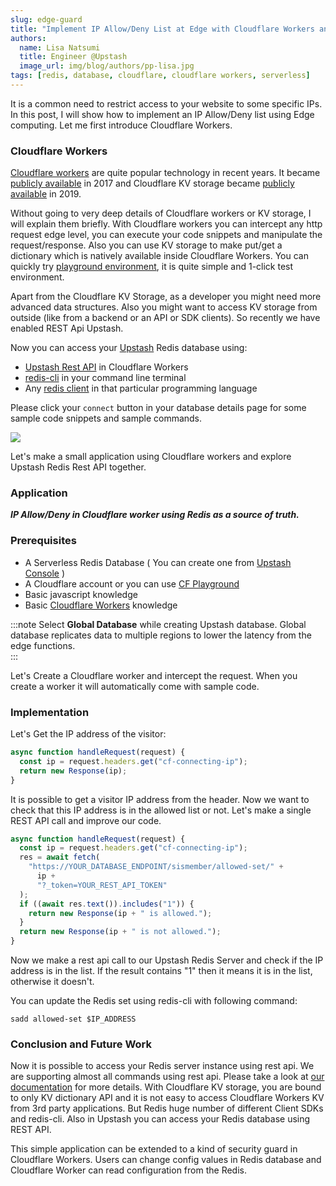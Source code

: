 ```yaml
---
slug: edge-guard
title: "Implement IP Allow/Deny List at Edge with Cloudflare Workers and Upstash Redis"
authors:
  name: Lisa Natsumi
  title: Engineer @Upstash
  image_url: img/blog/authors/pp-lisa.jpg
tags: [redis, database, cloudflare, cloudflare workers, serverless]
---
```


It is a common need to restrict access to your website to some specific IPs.
In this post, I will show how to implement an IP Allow/Deny list using Edge computing. Let me first introduce Cloudflare Workers.

### Cloudflare Workers

[Cloudflare workers](https://workers.cloudflare.com/) are quite popular technology in recent years. It became [publicly available](https://blog.cloudflare.com/introducing-cloudflare-workers/) in 2017 and
Cloudflare KV storage became [publicly available](https://blog.cloudflare.com/workers-kv-is-ga/) in 2019.

Without going to very deep details of Cloudflare workers or KV storage, I will explain them briefly.
With Cloudflare workers you can intercept any http request edge level, you can execute your code snippets and manipulate the request/response.
Also you can use KV storage to make put/get a dictionary which is natively available inside Cloudflare Workers.
You can quickly try [playground environment](https://cloudflareworkers.com/), it is quite simple and 1-click test environment.

Apart from the Cloudflare KV Storage, as a developer you might need more advanced data structures.
Also you might want to access KV storage from outside (like from a backend or an API or SDK clients).
So recently we have enabled REST Api Upstash.

Now you can access your [Upstash](https://upstash.com/) Redis database using:

- [Upstash Rest API](https://docs.upstash.com/features/restapi) in Cloudflare Workers
- [redis-cli](https://redis.io/topics/rediscli) in your command line terminal
- Any [redis client](https://redis.io/clients) in that particular programming language

Please click your `connect` button in your database details page for some sample code snippets and sample commands.

<img src="/img/blog/redis-connect.png" />

Let's make a small application using Cloudflare workers and explore Upstash Redis Rest API together.

### Application

**_IP Allow/Deny in Cloudflare worker using Redis as a source of truth._**

### Prerequisites

- A Serverless Redis Database ( You can create one from [Upstash Console](https://console.upstash.com/) )
- A Cloudflare account or you can use [CF Playground](https://developers.cloudflare.com/workers/learning/playground)
- Basic javascript knowledge
- Basic [Cloudflare Workers](https://developers.cloudflare.com/workers/get-started/guide) knowledge

:::note
Select **Global Database** while creating Upstash database. Global database replicates data to multiple regions to lower the latency from the edge functions.  
:::

Let's Create a Cloudflare worker and intercept the request. When you create a worker it will automatically come with
sample code.

### Implementation

Let's Get the IP address of the visitor:

```javascript
async function handleRequest(request) {
  const ip = request.headers.get("cf-connecting-ip");
  return new Response(ip);
}
```

It is possible to get a visitor IP address from the header. Now we want to check that this IP address is in the allowed
list or not. Let's make a single REST API call and improve our code.

```javascript
async function handleRequest(request) {
  const ip = request.headers.get("cf-connecting-ip");
  res = await fetch(
    "https://YOUR_DATABASE_ENDPOINT/sismember/allowed-set/" +
      ip +
      "?_token=YOUR_REST_API_TOKEN"
  );
  if ((await res.text()).includes("1")) {
    return new Response(ip + " is allowed.");
  }
  return new Response(ip + " is not allowed.");
}
```

Now we make a rest api call to our Upstash Redis Server and check if the IP address is in the list. If the result
contains "1" then it means it is in the list, otherwise it doesn't.

You can update the Redis set using redis-cli with following command:

```
sadd allowed-set $IP_ADDRESS
```

### Conclusion and Future Work

Now it is possible to access your Redis server instance using rest api.
We are supporting almost all commands using rest api. Please take a look at [our documentation](https://docs.upstash.com/features/restapi) for more details.
With Cloudflare KV storage, you are bound to only KV dictionary API and it is not easy to access Cloudflare Workers KV from 3rd party applications.
But Redis huge number of different Client SDKs and redis-cli. Also in Upstash you can access your Redis database using REST API.

This simple application can be extended to a kind of security guard in Cloudflare Workers. Users can change config values in Redis database and Cloudflare Worker can read configuration from the Redis.
